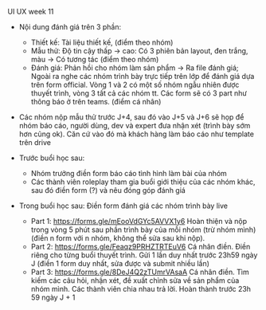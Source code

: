 UI UX week 11
- Nội dung đánh giá trên 3 phần:
	+ Thiết kế: Tài liệu thiết kế, (điểm theo nhóm)
	+ Mẫu thử: Độ tin cậy thấp -> cao: Có 3 phiên bản layout, đen trắng, màu -> Có tương tác (điểm theo nhóm)
	+ Đánh giá: Phản hồi cho nhóm làm sản phẩm -> Ra file đánh giá; Ngoài ra nghe các nhóm trình bày trực tiếp trên lớp để đánh giá dựa trên form official. Vòng 1 và 2 có một số nhóm ngẫu nhiên được thuyết trình, vòng 3 tất cả các nhóm tt. Các form sẽ có 3 part như thông báo ở trên teams. (điểm cá nhân)

- Các nhóm nộp mẫu thử trước J+4, sau đó vào J+5 và J+6 sẽ họp để nhóm báo cáo, người dùng, dev và expert đưa nhận xét (trình bày sớm hơn cũng ok). Căn cứ vào đó mà khách hàng làm báo cáo như template trên drive

- Trước buổi học sau: 
	+ Nhóm trưởng điền form báo cáo tình hình làm bài của nhóm
	+ Các thành viên roleplay tham gia buổi giới thiệu của các nhóm khác, sau đó điền form (?) và nêu đóng góp đánh giá
- Trong buổi học sau: Điền form đánh giá các nhóm trình bày live
	+ Part 1: https://forms.gle/mEooVdGYc5AVVX1y6 Hoàn thiện và nộp trong vòng 5 phút sau phần trình bày của mỗi nhóm (trừ nhóm mình) (điền n form với n nhóm, không thể sửa sau khi nộp).
	+ Part 2: https://forms.gle/Feaqz9PRHZTRTEuV6 Cá nhân điền. Điền riêng cho từng buổi thuyết trình. Gửi 1 lần duy nhất trước 23h59 ngày J (điền 1 form duy nhất, sửa được và submit nhiều lần)
 	+ Part 3: https://forms.gle/8DeJ4Q2zTUmrVAsaA Cá nhân điền. Tìm kiếm các câu hỏi, nhận xét, đề xuất chỉnh sửa về sản phẩm của nhóm mình. Các thành viên chia nhau trả lời. Hoàn thành trước 23h 59 ngày J + 1 